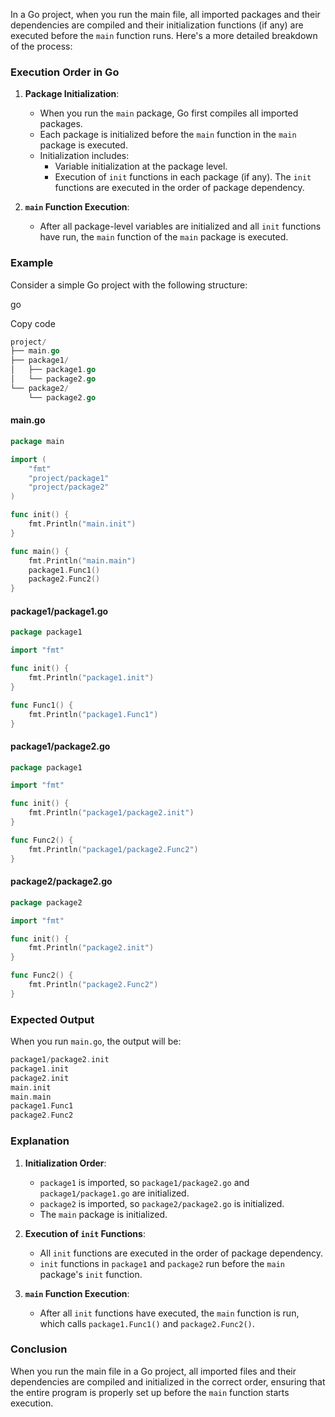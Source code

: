 In a Go project, when you run the main file, all imported packages and their dependencies are compiled and their initialization functions (if any) are executed before the `main` function runs. Here's a more detailed breakdown of the process:

### Execution Order in Go

1. **Package Initialization**:
    
    - When you run the `main` package, Go first compiles all imported packages.
    - Each package is initialized before the `main` function in the `main` package is executed.
    - Initialization includes:
        - Variable initialization at the package level.
        - Execution of `init` functions in each package (if any). The `init` functions are executed in the order of package dependency.
2. **`main` Function Execution**:
    
    - After all package-level variables are initialized and all `init` functions have run, the `main` function of the `main` package is executed.

### Example

Consider a simple Go project with the following structure:

go

Copy code
```go
project/
├── main.go
├── package1/
│   ├── package1.go
│   └── package2.go
└── package2/
    └── package2.go
```
#### main.go
```go
package main

import (
    "fmt"
    "project/package1"
    "project/package2"
)

func init() {
    fmt.Println("main.init")
}

func main() {
    fmt.Println("main.main")
    package1.Func1()
    package2.Func2()
}
```

#### package1/package1.go
```go
package package1

import "fmt"

func init() {
    fmt.Println("package1.init")
}

func Func1() {
    fmt.Println("package1.Func1")
}

```

#### package1/package2.go

```go
package package1

import "fmt"

func init() {
    fmt.Println("package1/package2.init")
}

func Func2() {
    fmt.Println("package1/package2.Func2")
}
```
#### package2/package2.go

```go
package package2

import "fmt"

func init() {
    fmt.Println("package2.init")
}

func Func2() {
    fmt.Println("package2.Func2")
}
```

### Expected Output

When you run `main.go`, the output will be:

```go
package1/package2.init
package1.init
package2.init
main.init
main.main
package1.Func1
package2.Func2
```

### Explanation

1. **Initialization Order**:
    
    - `package1` is imported, so `package1/package2.go` and `package1/package1.go` are initialized.
    - `package2` is imported, so `package2/package2.go` is initialized.
    - The `main` package is initialized.
2. **Execution of `init` Functions**:
    
    - All `init` functions are executed in the order of package dependency.
    - `init` functions in `package1` and `package2` run before the `main` package's `init` function.
3. **`main` Function Execution**:
    
    - After all `init` functions have executed, the `main` function is run, which calls `package1.Func1()` and `package2.Func2()`.

### Conclusion

When you run the main file in a Go project, all imported files and their dependencies are compiled and initialized in the correct order, ensuring that the entire program is properly set up before the `main` function starts execution.

